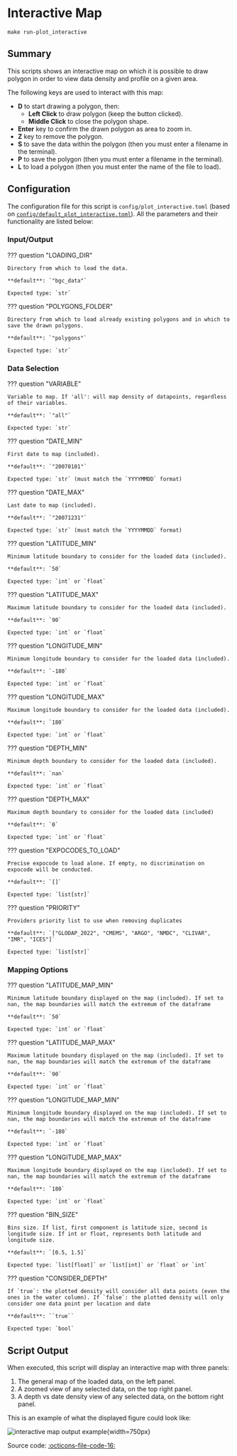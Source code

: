 # Interactive Map

`make run-plot_interactive`
## Summary

This scripts shows an interactive map on which it is possible to draw polygon in order to view data density and profile on a given area.

The following keys are used to interact with this map:

- **D** to start drawing a polygon, then:
    - **Left Click** to draw polygon (keep the button clicked).
    - **Middle Click** to close the polygon shape.
- **Enter** key to confirm the drawn polygon as area to zoom in.
- **Z** key to remove the polygon.
- **S** to save the data within the polygon (then you must enter a filename in the terminal).
- **P** to save the polygon (then you must enter a filename in the terminal).
- **L** to load a polygon (then you must enter the name of the file to load).
## Configuration

The configuration file for this script is `config/plot_interactive.toml` (based on [`config/default_plot_interactive.toml`]({{repo_blob}}/config/default/plot_interactive.toml)). All the parameters and their functionality are listed below:
### **Input/Output**
??? question "LOADING_DIR"

    Directory from which to load the data.

    **default**: `"bgc_data"`

    Expected type: `str`

??? question "POLYGONS_FOLDER"

    Directory from which to load already existing polygons and in which to save the drawn polygons.

    **default**: `"polygons"`

    Expected type: `str`
### **Data Selection**

??? question "VARIABLE"

    Variable to map. If 'all': will map density of datapoints, regardless of their variables.

    **default**: `"all"`

    Expected type: `str`

??? question "DATE_MIN"

    First date to map (included).

    **default**: `"20070101"`

    Expected type: `str` (must match the `YYYYMMDD` format)

??? question "DATE_MAX"

    Last date to map (included).

    **default**: `"20071231"`

    Expected type: `str` (must match the `YYYYMMDD` format)

??? question "LATITUDE_MIN"

    Minimum latitude boundary to consider for the loaded data (included).

    **default**: `50`

    Expected type: `int` or `float`

??? question "LATITUDE_MAX"

    Maximum latitude boundary to consider for the loaded data (included).

    **default**: `90`

    Expected type: `int` or `float`

??? question "LONGITUDE_MIN"

    Minimum longitude boundary to consider for the loaded data (included).

    **default**: `-180`

    Expected type: `int` or `float`

??? question "LONGITUDE_MAX"

    Maximum longitude boundary to consider for the loaded data (included).

    **default**: `180`

    Expected type: `int` or `float`

??? question "DEPTH_MIN"

    Minimum depth boundary to consider for the loaded data (included).

    **default**: `nan`

    Expected type: `int` or `float`

??? question "DEPTH_MAX"

    Maximum depth boundary to consider for the loaded data (included)

    **default**: `0`

    Expected type: `int` or `float`

??? question "EXPOCODES_TO_LOAD"

    Precise expocode to load alone. If empty, no discrimination on expocode will be conducted.

    **default**: `[]`

    Expected type: `list[str]`

??? question "PRIORITY"

    Providers priority list to use when removing duplicates

    **default**: `["GLODAP_2022", "CMEMS", "ARGO", "NMDC", "CLIVAR", "IMR", "ICES"]`

    Expected type: `list[str]`
### **Mapping Options**
??? question "LATITUDE_MAP_MIN"

    Minimum latitude boundary displayed on the map (included). If set to nan, the map boundaries will match the extremum of the dataframe

    **default**: `50`

    Expected type: `int` or `float`

??? question "LATITUDE_MAP_MAX"

    Maximum latitude boundary displayed on the map (included). If set to nan, the map boundaries will match the extremum of the dataframe

    **default**: `90`

    Expected type: `int` or `float`

??? question "LONGITUDE_MAP_MIN"

    Minimum longitude boundary displayed on the map (included). If set to nan, the map boundaries will match the extremum of the dataframe

    **default**: `-180`

    Expected type: `int` or `float`

??? question "LONGITUDE_MAP_MAX"

    Maximum longitude boundary displayed on the map (included). If set to nan, the map boundaries will match the extremum of the dataframe

    **default**: `180`

    Expected type: `int` or `float`

??? question "BIN_SIZE"

    Bins size. If list, first component is latitude size, second is longitude size. If int or float, represents both latitude and longitude size.

    **default**: `[0.5, 1.5]`

    Expected type: `list[float]` or `list[int]` or `float` or `int`

??? question "CONSIDER_DEPTH"

    If `true`: the plotted density will consider all data points (even the ones in the water column). If `false`: the plotted density will only consider one data point per location and date

    **default**: ``true``

    Expected type: `bool`
## Script Output
When executed, this script will display an interactive map with three panels:

1. The general map of the loaded data, on the left panel.
2. A zoomed view of any selected data, on the top right panel.
3. A depth vs date density view of any selected data, on the bottom right panel.

This is an example of what the displayed figure could look like:

![interactive map output example]({{fix_url("assets/plots/interactive_map.png")}}){width=750px}

Source code: [:octicons-file-code-16:]({{repo_blob}}/scripts/plot_interactive.py)
